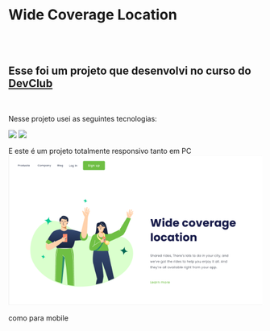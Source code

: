 <h1>Wide Coverage Location</h1>
<br>
<br>
<h2>Esse foi um projeto que desenvolvi no curso do <a href="https://rodolfomori.com.br/devclub">DevClub</a></h2>
<br>
<p>Nesse projeto usei as seguintes tecnologias:</p>
<img src="https://img.shields.io/badge/HTML5-E34F26?style=for-the-badge&logo=html5&logoColor=white"/>
<img src="https://img.shields.io/badge/CSS3-1572B6?style=for-the-badge&logo=css3&logoColor=white"/>
<br>
<p>E este é um projeto totalmente responsivo tanto em PC
  <br>
  <img src="https://github.com/LordRockyfeller/wide-coverage-location/blob/main/img/img%203.png?raw=true"/></p>
  <p>como para mobile 
  <br>
  </p>



